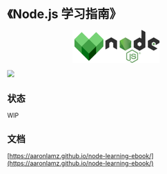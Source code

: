 # 《Node.js 学习指南》

<div align="center">
  <img src="./node.png" width="40%">
</div>
<p>
  <img src="https://github.com/Aaronlamz/node-weekly/actions/workflows/deploy.yml/badge.svg">
</p>

## 状态
WIP

## 文档
[https://aaronlamz.github.io/node-learning-ebook/](https://aaronlamz.github.io/node-learning-ebook/)


